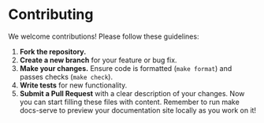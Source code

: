 # Contributing

<!--
Outline the process for contributing to the project.
Include guidelines on:
- Reporting bugs (e.g., using GitHub Issues)
- Suggesting features
- Forking the repository
- Creating feature branches
- Coding style (mention Ruff/formatting)
- Writing tests
- Submitting Pull Requests
- Code of Conduct (link if you have one)
-->

We welcome contributions! Please follow these guidelines:

1.  **Fork the repository.**
2.  **Create a new branch** for your feature or bug fix.
3.  **Make your changes.** Ensure code is formatted (`make format`) and passes checks (`make check`).
4.  **Write tests** for new functionality.
5.  **Submit a Pull Request** with a clear description of your changes.
Now you can start filling these files with content. Remember to run make docs-serve to preview your documentation site locally as you work on it!